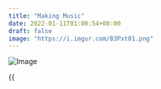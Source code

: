 ```yaml
---
title: "Making Music"
date: 2022-01-11T01:00:54+08:00
draft: false
image: "https://i.imgur.com/B3Pxt01.png"
---
```


![Image](https://i.imgur.com/B3Pxt01.png#center)

{{<audio src="/audio/0904_e5.mp3" caption="2019/09/04" >}}